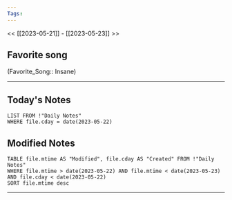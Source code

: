 ```yaml
---
Tags:
---
```

<< [[2023-05-21]] - [[2023-05-23]] >>
## Favorite song
(Favorite_Song:: Insane)

___
## Today's Notes
```dataview
LIST FROM !"Daily Notes"
WHERE file.cday = date(2023-05-22)
```
## Modified Notes
```dataview
TABLE file.mtime AS "Modified", file.cday AS "Created" FROM !"Daily Notes" 
WHERE file.mtime > date(2023-05-22) AND file.mtime < date(2023-05-23) AND file.cday < date(2023-05-22)
SORT file.mtime desc
```
___
